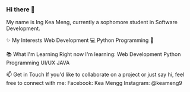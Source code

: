 ### Hi there 👋

My name is Ing Kea Meng, currently a sophomore student in Software Development. 

✨ My Interests
Web Development 💻
Python Programming 🐍


📚 What I'm Learning
Right now I'm learning:
Web Development 
Python Programming
UI/UX
JAVA


📫 Get in Touch
If you'd like to collaborate on a project or just say hi, feel free to connect with me:
Facebook: Kea Mengg
Instagram: @keameng9
<!--
**KeaMeng-ING/KeaMeng-ING** is a ✨ _special_ ✨ repository because its `README.md` (this file) appears on your GitHub profile.

Here are some ideas to get you started:

- 🔭 I’m currently working on ...
- 🌱 I’m currently learning ...
- 👯 I’m looking to collaborate on ...
- 🤔 I’m looking for help with ...
- 💬 Ask me about ...
- 📫 How to reach me: ...
- 😄 Pronouns: ...
- ⚡ Fun fact: ...
-->
